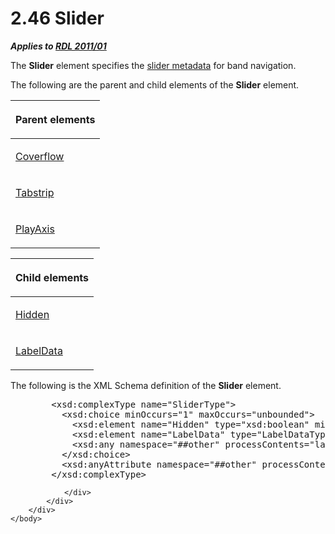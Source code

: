 <html dir="LTR" xmlns:mshelp="http://msdn.microsoft.com/mshelp" xmlns:ddue="http://ddue.schemas.microsoft.com/authoring/2003/5" xmlns:xlink="http://www.w3.org/1999/xlink" xmlns:tool="http://www.microsoft.com/tooltip">
    <head>
        <meta http-equiv="Content-Type" content="text/html; CHARSET=utf-8"></meta>
        <meta name="save" content="history"></meta>
        <title>2.46 Slider</title>
        <xml>
            <mshelp:toctitle title="2.46 Slider"></mshelp:toctitle>
            <mshelp:rltitle title="[MS-RDL]: Slider"></mshelp:rltitle>
            <mshelp:keyword index="A" term="7c3db99f-f7fb-4af7-b0a6-0a19fedb41cb"></mshelp:keyword>
            <mshelp:attr name="DCSext.ContentType" value="open specification"></mshelp:attr>
            <mshelp:attr name="AssetID" value="7c3db99f-f7fb-4af7-b0a6-0a19fedb41cb"></mshelp:attr>
            <mshelp:attr name="TopicType" value="kbRef"></mshelp:attr>
            <mshelp:attr name="DCSext.Title" value="[MS-RDL]: Slider" />
        </xml>
    </head>
    <body>
        <div id="header">
            <h1 class="heading">2.46 Slider</h1>
        </div>
        <div id="mainSection">
            <div id="mainBody">
                <div id="allHistory" class="saveHistory"></div>
                <div id="sectionSection0" class="section" name="collapseableSection">
                    

<p><b><i>Applies to </i></b><a href="bf2bab1a-b608-4bcc-b718-1cc1baa9579c.md"><b><i>RDL 2011/01</i></b></a></p>

<p>The <b>Slider</b> element specifies the <a href="b2482b3f-74ab-4ca8-a9e5-c07955011743.md#gt_de562f82-95a1-4b96-a94e-0e6e3c15dd97">slider metadata</a> for band
navigation.</p>

<p>The following are the parent and child elements of the <b>Slider</b>
element.</p>

<table>
 <thead>
  <tr>
   <th>
   <p>Parent elements</p>
   </th>
  </tr>
 </thead>
 <tr>
  <td>
  <p><a href="abc2c5cb-891e-4b78-baec-9b692f1f388a.md">Coverflow</a></p>
  </td>
 </tr>
 <tr>
  <td>
  <p><a href="7d46e0bb-d38a-4c70-966c-37302e7f3315.md">Tabstrip</a></p>
  </td>
 </tr>
 <tr>
  <td>
  <p><a href="acda9c21-394e-4fea-91ec-24e988e9d4f7.md">PlayAxis</a></p>
  </td>
 </tr>
</table>

<p> </p>

<table>
 <thead>
  <tr>
   <th>
   <p>Child elements</p>
   </th>
  </tr>
 </thead>
 <tr>
  <td>
  <p><a href="e3046f50-3b68-4dcb-83d6-01315282a2fd.md">Hidden</a></p>
  </td>
 </tr>
 <tr>
  <td>
  <p><a href="062db763-8882-4662-895c-71fe98d16b14.md">LabelData</a></p>
  </td>
 </tr>
</table>

<p>The following is the XML Schema definition of the <b>Slider</b>
element.</p>

<dl>
<dd>
<div><pre>   &lt;xsd:complexType name=&quot;SliderType&quot;&gt;
     &lt;xsd:choice minOccurs=&quot;1&quot; maxOccurs=&quot;unbounded&quot;&gt;
       &lt;xsd:element name=&quot;Hidden&quot; type=&quot;xsd:boolean&quot; minOccurs=&quot;0&quot; maxOccurs=&quot;1&quot;/&gt;
       &lt;xsd:element name=&quot;LabelData&quot; type=&quot;LabelDataType&quot; minOccurs=&quot;0&quot; maxOccurs=&quot;1&quot;/&gt;
       &lt;xsd:any namespace=&quot;##other&quot; processContents=&quot;lax&quot; /&gt;
     &lt;/xsd:choice&gt;
     &lt;xsd:anyAttribute namespace=&quot;##other&quot; processContents=&quot;lax&quot; /&gt;
   &lt;/xsd:complexType&gt;
</pre></div>
</dd></dl>


                </div>
            </div>
        </div>
    </body>
</html>